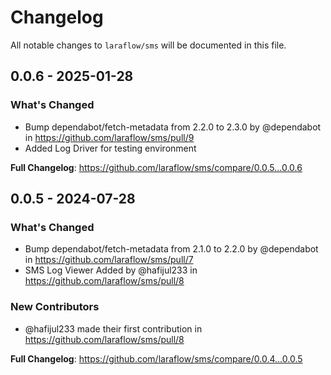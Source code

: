 # Changelog

All notable changes to `laraflow/sms` will be documented in this file.

## 0.0.6 - 2025-01-28

### What's Changed

* Bump dependabot/fetch-metadata from 2.2.0 to 2.3.0 by @dependabot in https://github.com/laraflow/sms/pull/9
* Added Log Driver for testing environment

**Full Changelog**: https://github.com/laraflow/sms/compare/0.0.5...0.0.6

## 0.0.5 - 2024-07-28

### What's Changed

* Bump dependabot/fetch-metadata from 2.1.0 to 2.2.0 by @dependabot in https://github.com/laraflow/sms/pull/7
* SMS Log Viewer Added by @hafijul233 in https://github.com/laraflow/sms/pull/8

### New Contributors

* @hafijul233 made their first contribution in https://github.com/laraflow/sms/pull/8

**Full Changelog**: https://github.com/laraflow/sms/compare/0.0.4...0.0.5
